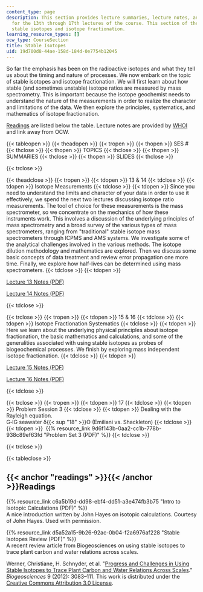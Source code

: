 ```yaml
---
content_type: page
description: This section provides lecture summaries, lecture notes, and readings
  for the 13th through 17th lectures of the course. This section of the course introduces
  stable isotopes and isotope fractionation.
learning_resource_types: []
ocw_type: CourseSection
title: Stable Isotopes
uid: 19d700d8-44ae-158d-184d-0e7754b12045
---
```


So far the emphasis has been on the radioactive isotopes and what they tell us about the timing and nature of processes. We now embark on the topic of stable isotopes and isotope fractionation. We will first learn about how stable (and sometimes unstable) isotope ratios are measured by mass spectrometry. This is important because the isotope geochemist needs to understand the nature of the measurements in order to realize the character and limitations of the data. We then explore the principles, systematics, and mathematics of isotope fractionation.

[Readings](#readings) are listed below the table. Lecture notes are provided by [WHOI](http://www.whoi.edu/) and link away from OCW.

{{< tableopen >}}
{{< theadopen >}}
{{< tropen >}}
{{< thopen >}}
SES #
{{< thclose >}}
{{< thopen >}}
TOPICS
{{< thclose >}}
{{< thopen >}}
SUMMARIES
{{< thclose >}}
{{< thopen >}}
SLIDES
{{< thclose >}}

{{< trclose >}}

{{< theadclose >}}
{{< tropen >}}
{{< tdopen >}}
13 & 14
{{< tdclose >}}
{{< tdopen >}}
Isotope Measurements
{{< tdclose >}}
{{< tdopen >}}
Since you need to understand the limits and character of your data in order to use it effectively, we spend the next two lectures discussing isotope ratio measurements. The tool of choice for these measurements is the mass spectrometer, so we concentrate on the mechanics of how these instruments work. This involves a discussion of the underlying principles of mass spectrometry and a broad survey of the various types of mass spectrometers, ranging from "traditional" stable isotope mass spectrometers through ICPMS and AMS systems. We investigate some of the analytical challenges involved in the various methods. The isotope dilution methodology and mathematics are explored. Then we discuss some basic concepts of data treatment and review error propagation one more time. Finally, we explore how half-lives can be determined using mass spectrometers.
{{< tdclose >}}
{{< tdopen >}}


[Lecture 13 Notes (PDF)](http://www.whoi.edu/fileserver.do?id=135444&pt=2&p=146969)

[Lecture 14 Notes (PDF)](http://www.whoi.edu/fileserver.do?id=135884&pt=2&p=146969)


{{< tdclose >}}

{{< trclose >}}
{{< tropen >}}
{{< tdopen >}}
15 & 16
{{< tdclose >}}
{{< tdopen >}}
Isotope Fractionation Systematics
{{< tdclose >}}
{{< tdopen >}}
Here we learn about the underlying physical principles about isotope fractionation, the basic mathematics and calculations, and some of the generalities associated with using stable isotopes as probes of biogeochemical processes. We finish by exploring mass independent isotope fractionation.
{{< tdclose >}}
{{< tdopen >}}


[Lecture 15 Notes (PDF)](http://www.whoi.edu/fileserver.do?id=136144&pt=2&p=146969)

[Lecture 16 Notes (PDF)](http://www.whoi.edu/fileserver.do?id=137304&pt=2&p=146969)


{{< tdclose >}}

{{< trclose >}}
{{< tropen >}}
{{< tdopen >}}
17
{{< tdclose >}}
{{< tdopen >}}
Problem Session 3
{{< tdclose >}}
{{< tdopen >}}
Dealing with the Rayleigh equation.  
G‐IG seawater δ{{< sup "18" >}}O (Emiliani vs. Shackleton)
{{< tdclose >}}
{{< tdopen >}}
 {{% resource_link 9d6f143b-0aa2-cc1b-778b-938c89ef63fd "Problem Set 3 (PDF)" %}}
{{< tdclose >}}

{{< trclose >}}

{{< tableclose >}}

{{< anchor "readings" >}}{{< /anchor >}}Readings
------------------------------------------------

{{% resource_link c6a5b19d-dd98-ebf4-dd51-a3e474fb3b75 "Intro to Isotopic Calculations (PDF)" %}}  
A nice introduction written by John Hayes on isotopic calculations. Courtesy of John Hayes. Used with permission.

{{% resource_link d5a52a15-9b26-92ac-0b04-f2a6976af228 "Stable Isotopes Review (PDF)" %}}  
A recent review article from Biogeosciences on using stable isotopes to trace plant carbon and water relations across scales.

Werner, Christiane, H. Schnyder, et al. "[Progress and Challenges in Using Stable Isotopes to Trace Plant Carbon and Water Relations Across Scales](http://dx.doi.org/10.5194/bg-9-3083-2012)." _Biogeosciences_ 9 (2012): 3083–111. This work is distributed under the [Creative Commons Attribution 3.0 License](http://creativecommons.org/licenses/by/3.0/us/).